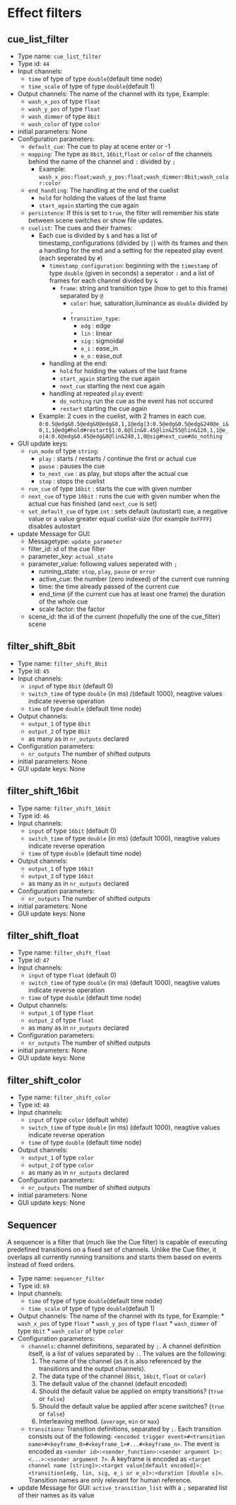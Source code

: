 # Effect filters

## cue_list_filter
 - Type name: `cue_list_filter`
 - Type id: `44`
- Input channels: 
  * `time` of type of type `double`(default time node)
  * `time_scale` of type of type `double`(default 1)
 - Output channels:
    The name of the channel  with its type, Example:
      * `wash_x_pos` of type `float`
      * `wash_y_pos` of type `float`
      * `wash_dimmer` of type `8bit`
      * `wash_color` of type `color`
 - initial parameters: None
 - Configuration parameters:
   * `default_cue`: The cue to play at scene enter or -1
   * `mapping`: The type as `8bit`, `16bit`,`float` or `color` of the channels behind the name of the channel and `:` divided by `;`
      * Example: `wash_x_pos:float;wash_y_pos:float;wash_dimmer:8bit;wash_color:color`
   * `end_handling`: The handling at the end of the cuelist
      * `hold` for holding the values of the last frame
      * `start_again` starting the cue again
   * `persistence`: If this is set to `true`, the filter will remember his state between scene switches or show file updates.
   * `cuelist`: The cues and their frames:
      * Each cue is divided by `$` and has a list of timestamp_configurations (divided by `|`) with its frames and then a handling for the end and a setting for the repeated play event (each seperated by `#`)
        * `timestamp_configuration`: beginning with the `timestamp` of type `double` (given in seconds) a seperator `:` and a list of frames for each channel divided by `&`
          * `frame`: string and transition type (how to get to this frame) separated by `@`
            * `color`: hue, saturation,iluminance as `double` divided by `,`
            * `transition_type`:
              * `edg` : edge
              * `lin` : linear
              * `sig` : sigmoidal
              * `e_i` : ease_in
              * `e_o` : ease_out
        * handling at the end:
          * `hold` for holding the values of the last frame
          * `start_again` starting the cue again
          * `next_cue` starting the next cue again
        * handling at repeated `play` event:
          * `do_nothing` run the cue as the event has not occured
          * `restart` starting the cue again
      * Example: 2 cues in the cuelist, with 2 frames in each cue.
      `0:0.5@edg&0.5@edg&0@edg&0,1,1@edg|3:0.5@edg&0.5@edg&240@e_i&0,1,1@edg#hold#restart$1:0.6@lin&0.45@lin&255@lin&120,1,1@e_o|4:0.6@edg&0.45@edg&0@lin&240,1,0@sig#next_cue#do_nothing`
 - GUI update keys:
   * `run_mode` of type `string`:
      * `play` : starts / restarts / continue the first or actual cue
      * `pause` : pauses the cue
      * `to_next_cue` : as play, but stops after the actual cue
      * `stop` : stops the cuelist
   * `run_cue` of type `16bit` : starts the cue with given number
   * `next_cue` of type `16bit` : runs the cue with given number when the actual cue has finished (and `next_cue` is set)
   * `set_default_cue` of type `int` : sets default (autostart) cue, a negative value or a value greater equal cuelist-size (for example `0xFFFF`) disables autostart
  - update Message for GUI:
    * Messagetype: `update_parameter`
    * filter_id: id of the cue filter
    * parameter_key: `actual_state`
    * parameter_value: following values seperated with `;`
      * running_state: `stop`, `play`, `pause` or `error`
      * active_cue: the number (zero indexed) of the current cue running
      * time: the time already passed of the current cue
      * end_time (if the current cue has at least one frame) the duration of the whole cue
      * scale factor: the factor 
    * scene_id: the id of the current (hopefully the one of the cue_filter) scene
    

## filter_shift_8bit
 - Type name: `filter_shift_8bit`
 - Type id: `45`
 - Input channels: 
   * `input` of type `8bit` (default 0)
   * `switch_time` of type `double` (in ms) /(default 1000), neagtive values indicate reverse operation
   * `time` of type `double` (default time node)
 - Output channels:
   * `output_1` of type `8bit`
   * `output_2` of type `8bit`
   * as many as in `nr_outputs` declared
 - Configuration parameters:
   * `nr_outputs` The number of shifted outputs
 - initial parameters: None
 - GUI update keys: None

## filter_shift_16bit
 - Type name: `filter_shift_16bit`
 - Type id: `46`
 - Input channels: 
   * `input` of type `16bit` (default 0)
   * `switch_time` of type `double` (in ms) (default 1000), neagtive values indicate reverse operation
   * `time` of type `double` (default time node)
 - Output channels:
   * `output_1` of type `16bit`
   * `output_2` of type `16bit`
   * as many as in `nr_outputs` declared
 - Configuration parameters:
   * `nr_outputs` The number of shifted outputs
 - initial parameters: None
 - GUI update keys: None

## filter_shift_float
 - Type name: `filter_shift_float`
 - Type id: `47`
 - Input channels: 
   * `input` of type `float` (default 0)
   * `switch_time` of type `double` (in ms) (default 1000), neagtive values indicate reverse operation
   * `time` of type `double` (default time node)
 - Output channels:
   * `output_1` of type `float`
   * `output_2` of type `float`
   * as many as in `nr_outputs` declared
 - Configuration parameters:
   * `nr_outputs` The number of shifted outputs
 - initial parameters: None
 - GUI update keys: None

## filter_shift_color
 - Type name: `filter_shift_color`
 - Type id: `48`
 - Input channels: 
   * `input` of type `color` (default white)
   * `switch_time` of type `double` (in ms) (default 1000), neagtive values indicate reverse operation
   * `time` of type `double` (default time node)
 - Output channels:
   * `output_1` of type `color`
   * `output_2` of type `color`
   * as many as in `nr_outputs` declared
 - Configuration parameters:
   * `nr_outputs` The number of shifted outputs
 - initial parameters: None
 - GUI update keys: None

## Sequencer
A sequencer is a filter that (much like the Cue filter) is capable of executing predefined transitions on a fixed set of channels.
Unlike the Cue filter, it overlaps all currently running transitions and starts them based on events instead of fixed orders.
- Type name: `sequencer_filter`
- Type id: `69`
- Input channels: 
  * `time` of type of type `double`(default time node)
  * `time_scale` of type of type `double`(default 1)
- Output channels:
    The name of the channel  with its type, for Example:
      * `wash_x_pos` of type `float`
      * `wash_y_pos` of type `float`
      * `wash_dimmer` of type `8bit`
      * `wash_color` of type `color`
- Configuration parameters:
  * `channels`: channel definitions, separated by `;`. A channel definition itself, is a list of values separated
    by `:`. The values are the following:
      1. The name of the channel (as it is also referenced by the transitions and the output channels).
      2. The data type of the channel (`8bit`, `16bit`, `float` or `color`)
      3. The default value of the channel (default encoded)
      4. Should the default value be applied on empty transitions? (`true` or `false`)
      5. Should the default value be applied after scene switches? (`true` or `false`)
      6. Interleaving method. (`average`, `min` or `max`)
  * `transitions`: Transition definitions, separated by `;`. Each transition consists out of the following: `<encoded trigger event>#<transition name>#<keyframe_0>#<keyframe_1>#...#<keyframe_n>`. The event is encoded as `<sender id>:<sender_function>:<sender argument 1>:<...>:<sender argument 7>`. A keyframe is encoded as `<target channel name [string]>:<target value[default encoded]>:<transition[edg, lin, sig, e_i or e_o]>:<duration [double s]>`. Transition names are only relevant for human reference.
- update Message for GUI: `active_transition_list` with a `;` separated list of their names as its value
